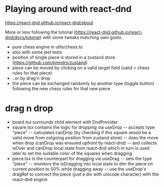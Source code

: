 # Playing around with react-dnd

https://react-dnd.github.io/react-dnd/about

More or less following the tutorial (https://react-dnd.github.io/react-dnd/docs/tutorial) with some tweaks matching own gusto.

- pure chess engine in utils/chess.ts
- also with some jest tests
- position of single piece is stored in a zustand store (https://github.com/pmndrs/zustand)
- piece can be moved by clicking on a valid target field (valid = chess rules for that piece)
- ..or by drag'n drop
- the piece can be exchanged randomly by another type (toggle button) following the new chess rules for that new piece

# drag n drop

- board.tsx surrounds child element with DndProvider
- square.tsx contains the logic for dropping via useDrop
  -- accepts type "piece"
  -- calculates canDrop (by checking if this square would be a valid move from outgoing position from zustand store)
  -- does the move when drop (canDrop was ensured upfront by react-dnd)
  -- and collects isOver and canDrop local state from react-dnd which in turn is used later to set the suitable color of the squares when dragging
- piece.tsx is the counterpart for dragging via useDrag
  -- sets the type "piece"
  -- monitors the isDragging into local state to dim the piece on current position to 50% while dragging away
  -- use the useDrop's dragRef to connect the piece (just a div with unicode character) with the react-dnd engine
